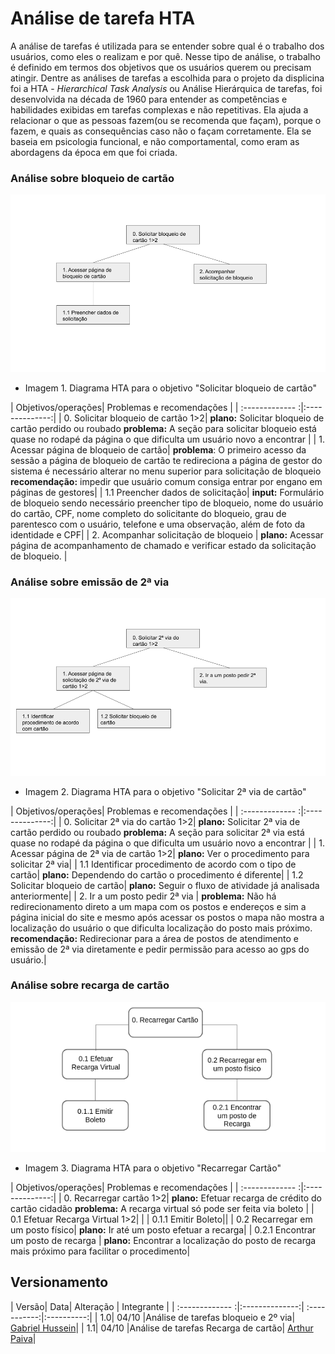 # Análise de tarefa HTA
 A análise de tarefas é utilizada para se entender sobre qual é o trabalho dos usuários, como eles o realizam e por quê. Nesse tipo de análise, o trabalho é definido em termos dos objetivos que os usuários querem ou precisam atingir. Dentre as análises de tarefas a escolhida para o projeto da displicina foi a HTA - _Hierarchical Task Analysis_ ou Análise Hierárquica de tarefas, foi desenvolvida na década de 1960 para entender as competências e habilidades exibidas em tarefas complexas e não repetitivas. Ela ajuda a relacionar o que as pessoas fazem(ou se recomenda que façam), porque o fazem, e quais as consequências caso não o façam corretamente. Ela se baseia em psicologia funcional, e não comportamental, como eram as abordagens da época em que foi criada.

### __Análise sobre bloqueio de cartão__

![alt text](../images/bloqueio.png)

* Imagem 1. Diagrama HTA para o objetivo "Solicitar bloqueio de cartão"

| Objetivos/operações| Problemas e recomendações |
| :------------- :|:--------------:|
| 0. Solicitar bloqueio de cartão 1>2| __plano:__ Solicitar bloqueio de cartão perdido ou roubado __problema:__ A seção para solicitar bloqueio está quase no rodapé da página o que dificulta um usuário novo a encontrar |
| 1. Acessar página de bloqueio de cartão| __problema__: O primeiro acesso da sessão a página de bloqueio de cartão te redireciona a página de gestor do sistema é necessário alterar no menu superior para solicitação de bloqueio __recomendação:__ impedir que usuário comum consiga entrar por engano em páginas de gestores|
| 1.1 Preencher dados de solicitação| __input:__ Formulário de bloqueio sendo necessário preencher tipo de bloqueio, nome do usuário do cartão, CPF, nome completo do solicitante do bloqueio, grau de parentesco com o usuário, telefone e uma observação, além de foto da identidade e CPF|
| 2. Acompanhar solicitação de bloqueio | __plano:__ Acessar página de acompanhamento de chamado e verificar estado da solicitação de bloqueio. |

### __Análise sobre emissão de 2ª via__

![alt text](../images/2via.png)

* Imagem 2. Diagrama HTA para o objetivo "Solicitar 2ª via de cartão"

| Objetivos/operações| Problemas e recomendações |
| :------------- :|:--------------:|
| 0. Solicitar 2ª via do cartão 1>2| __plano:__ Solicitar 2ª via de cartão perdido ou roubado __problema:__ A seção para solicitar 2ª via está quase no rodapé da página o que dificulta um usuário novo a encontrar |
| 1. Acessar página de 2ª via de cartão 1>2| __plano:__ Ver o procedimento para solicitar 2ª via|
| 1.1 Identificar procedimento de acordo com o tipo de cartão| __plano:__ Dependendo do cartão o procedimento é diferente|
| 1.2 Solicitar bloqueio de cartão| __plano:__ Seguir o fluxo de atividade já analisada anteriormente|
| 2. Ir a um posto pedir 2ª via | __problema:__ Não há redirecionamento direto a um mapa com os postos e endereços e sim a página inicial do site e mesmo após acessar os postos o mapa não mostra a localização do usuário o que dificulta localização do posto mais próximo. __recomendação:__ Redirecionar para a área de postos de atendimento e emissão de 2ª via diretamente e pedir permissão para acesso ao gps do usuário.|

### __Análise sobre recarga de cartão__

![alt text](../images/recarga.png)

* Imagem 3. Diagrama HTA para o objetivo "Recarregar Cartão"

| Objetivos/operações| Problemas e recomendações |
| :------------- :|:--------------:|
| 0. Recarregar cartão 1>2| __plano:__ Efetuar recarga de crédito do cartão cidadão __problema:__ A recarga virtual só pode ser feita via boleto |
| 0.1 Efetuar Recarga Virtual 1>2| |
| 0.1.1 Emitir Boleto||
| 0.2 Recarregar em um posto físico| __plano:__ Ir até um posto efetuar a recarga|
| 0.2.1 Encontrar um posto de recarga | __plano:__ Encontrar a localização do posto de recarga mais próximo para facilitar o procedimento|

## Versionamento
| Versão| Data| Alteração | Integrante |
| :------------- :|:--------------:| :-----------:|:----------:|
| 1.0| 04/10 |Análise de tarefas bloqueio e 2º via| [Gabriel Hussein](https://github.com/GabrielHussein)|
| 1.1| 04/10 |Análise de tarefas Recarga de cartão| [Arthur Paiva](https://github.com/ArthurPaivaT)|
